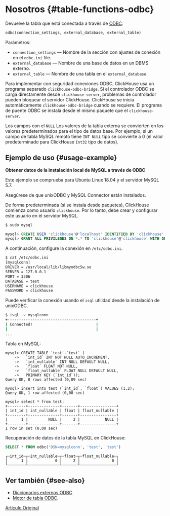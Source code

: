 # Nosotros {#table-functions-odbc}

Devuelve la tabla que está conectada a través de [ODBC](https://en.wikipedia.org/wiki/Open_Database_Connectivity).

``` sql
odbc(connection_settings, external_database, external_table)
```

Parámetros:

- `connection_settings` — Nombre de la sección con ajustes de conexión en el `odbc.ini` file.
- `external_database` — Nombre de una base de datos en un DBMS externo.
- `external_table` — Nombre de una tabla en el `external_database`.

Para implementar con seguridad conexiones ODBC, ClickHouse usa un programa separado `clickhouse-odbc-bridge`. Si el controlador ODBC se carga directamente desde `clickhouse-server`, problemas de controlador pueden bloquear el servidor ClickHouse. ClickHouse se inicia automáticamente `clickhouse-odbc-bridge` cuando se requiere. El programa de puente ODBC se instala desde el mismo paquete que el `clickhouse-server`.

Los campos con el `NULL` Los valores de la tabla externa se convierten en los valores predeterminados para el tipo de datos base. Por ejemplo, si un campo de tabla MySQL remoto tiene `INT NULL` tipo se convierte a 0 (el valor predeterminado para ClickHouse `Int32` tipo de datos).

## Ejemplo de uso {#usage-example}

**Obtener datos de la instalación local de MySQL a través de ODBC**

Este ejemplo se comprueba para Ubuntu Linux 18.04 y el servidor MySQL 5.7.

Asegúrese de que unixODBC y MySQL Connector están instalados.

De forma predeterminada (si se instala desde paquetes), ClickHouse comienza como usuario `clickhouse`. Por lo tanto, debe crear y configurar este usuario en el servidor MySQL.

``` bash
$ sudo mysql
```

``` sql
mysql> CREATE USER 'clickhouse'@'localhost' IDENTIFIED BY 'clickhouse';
mysql> GRANT ALL PRIVILEGES ON *.* TO 'clickhouse'@'clickhouse' WITH GRANT OPTION;
```

A continuación, configure la conexión en `/etc/odbc.ini`.

``` bash
$ cat /etc/odbc.ini
[mysqlconn]
DRIVER = /usr/local/lib/libmyodbc5w.so
SERVER = 127.0.0.1
PORT = 3306
DATABASE = test
USERNAME = clickhouse
PASSWORD = clickhouse
```

Puede verificar la conexión usando el `isql` utilidad desde la instalación de unixODBC.

``` bash
$ isql -v mysqlconn
+---------------------------------------+
| Connected!                            |
|                                       |
...
```

Tabla en MySQL:

``` text
mysql> CREATE TABLE `test`.`test` (
    ->   `int_id` INT NOT NULL AUTO_INCREMENT,
    ->   `int_nullable` INT NULL DEFAULT NULL,
    ->   `float` FLOAT NOT NULL,
    ->   `float_nullable` FLOAT NULL DEFAULT NULL,
    ->   PRIMARY KEY (`int_id`));
Query OK, 0 rows affected (0,09 sec)

mysql> insert into test (`int_id`, `float`) VALUES (1,2);
Query OK, 1 row affected (0,00 sec)

mysql> select * from test;
+--------+--------------+-------+----------------+
| int_id | int_nullable | float | float_nullable |
+--------+--------------+-------+----------------+
|      1 |         NULL |     2 |           NULL |
+--------+--------------+-------+----------------+
1 row in set (0,00 sec)
```

Recuperación de datos de la tabla MySQL en ClickHouse:

``` sql
SELECT * FROM odbc('DSN=mysqlconn', 'test', 'test')
```

``` text
┌─int_id─┬─int_nullable─┬─float─┬─float_nullable─┐
│      1 │            0 │     2 │              0 │
└────────┴──────────────┴───────┴────────────────┘
```

## Ver también {#see-also}

- [Diccionarios externos ODBC](../../query_language/dicts/external_dicts_dict_sources.md#dicts-external_dicts_dict_sources-odbc)
- [Motor de tabla ODBC](../../operations/table_engines/odbc.md).

[Artículo Original](https://clickhouse.tech/docs/es/query_language/table_functions/jdbc/) <!--hide-->
